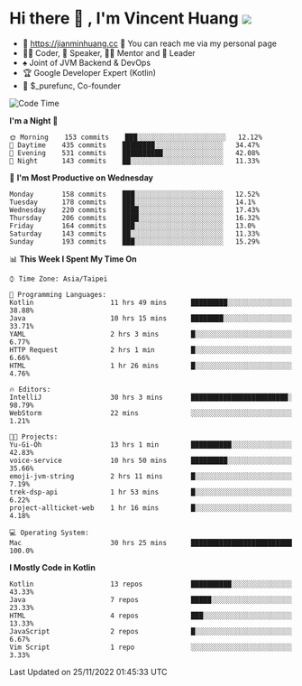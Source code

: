 # Hi there 👋 , I'm Vincent Huang ![](https://komarev.com/ghpvc/?username=Jian-Min-Huang)
- 💎 https://jianminhuang.cc 🙋 You can reach me via my personal page
- 👨‍💻 Coder, 🎤 Speaker, 👨‍🏫 Mentor and 🚀 Leader
- ♠️ Joint of JVM Backend & DevOps
- 🏆 Google Developer Expert (Kotlin)
- 💼 $_purefunc, Co-founder

<!--START_SECTION:waka-->
![Code Time](http://img.shields.io/badge/Code%20Time-1%2C254%20hrs%2059%20mins-blue)

**I'm a Night 🦉** 

```text
🌞 Morning    153 commits    ███░░░░░░░░░░░░░░░░░░░░░░   12.12% 
🌆 Daytime    435 commits    ████████░░░░░░░░░░░░░░░░░   34.47% 
🌃 Evening    531 commits    ██████████░░░░░░░░░░░░░░░   42.08% 
🌙 Night      143 commits    ██░░░░░░░░░░░░░░░░░░░░░░░   11.33%

```
📅 **I'm Most Productive on Wednesday** 

```text
Monday       158 commits    ███░░░░░░░░░░░░░░░░░░░░░░   12.52% 
Tuesday      178 commits    ███░░░░░░░░░░░░░░░░░░░░░░   14.1% 
Wednesday    220 commits    ████░░░░░░░░░░░░░░░░░░░░░   17.43% 
Thursday     206 commits    ████░░░░░░░░░░░░░░░░░░░░░   16.32% 
Friday       164 commits    ███░░░░░░░░░░░░░░░░░░░░░░   13.0% 
Saturday     143 commits    ██░░░░░░░░░░░░░░░░░░░░░░░   11.33% 
Sunday       193 commits    ███░░░░░░░░░░░░░░░░░░░░░░   15.29%

```


📊 **This Week I Spent My Time On** 

```text
⌚︎ Time Zone: Asia/Taipei

💬 Programming Languages: 
Kotlin                   11 hrs 49 mins      █████████░░░░░░░░░░░░░░░░   38.88% 
Java                     10 hrs 15 mins      ████████░░░░░░░░░░░░░░░░░   33.71% 
YAML                     2 hrs 3 mins        █░░░░░░░░░░░░░░░░░░░░░░░░   6.77% 
HTTP Request             2 hrs 1 min         █░░░░░░░░░░░░░░░░░░░░░░░░   6.66% 
HTML                     1 hr 26 mins        █░░░░░░░░░░░░░░░░░░░░░░░░   4.76%

🔥 Editors: 
IntelliJ                 30 hrs 3 mins       ████████████████████████░   98.79% 
WebStorm                 22 mins             ░░░░░░░░░░░░░░░░░░░░░░░░░   1.21%

🐱‍💻 Projects: 
Yu-Gi-Oh                 13 hrs 1 min        ██████████░░░░░░░░░░░░░░░   42.83% 
voice-service            10 hrs 50 mins      █████████░░░░░░░░░░░░░░░░   35.66% 
emoji-jvm-string         2 hrs 11 mins       █░░░░░░░░░░░░░░░░░░░░░░░░   7.19% 
trek-dsp-api             1 hr 53 mins        █░░░░░░░░░░░░░░░░░░░░░░░░   6.22% 
project-allticket-web    1 hr 16 mins        █░░░░░░░░░░░░░░░░░░░░░░░░   4.18%

💻 Operating System: 
Mac                      30 hrs 25 mins      █████████████████████████   100.0%

```

**I Mostly Code in Kotlin** 

```text
Kotlin                   13 repos            ██████████░░░░░░░░░░░░░░░   43.33% 
Java                     7 repos             █████░░░░░░░░░░░░░░░░░░░░   23.33% 
HTML                     4 repos             ███░░░░░░░░░░░░░░░░░░░░░░   13.33% 
JavaScript               2 repos             █░░░░░░░░░░░░░░░░░░░░░░░░   6.67% 
Vim Script               1 repo              ░░░░░░░░░░░░░░░░░░░░░░░░░   3.33%

```



 Last Updated on 25/11/2022 01:45:33 UTC
<!--END_SECTION:waka-->
